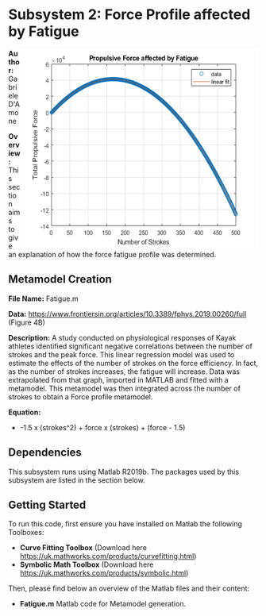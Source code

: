 # Subsystem 2: Force Profile affected by Fatigue

<img align="right" src="https://github.com/gabrieledamone/DE4-OPT/blob/master/Images/Fatigue.png" height="400" width="480">

**Author:** Gabriele D'Amone

**Overview:** This section aims to give an explanation of how the force fatigue profile was determined.

## Metamodel Creation 

**File Name:** Fatigue.m

**Data:** https://www.frontiersin.org/articles/10.3389/fphys.2019.00260/full (Figure 4B)

**Description:** A study conducted on physiological responses of Kayak athletes identified significant negative correlations between the number of strokes and the peak force.
This linear regression model was used to estimate the effects of the number of strokes on the force efficiency. In fact, as the number of strokes increases, the fatigue will increase.
Data was extrapolated from that graph, imported in MATLAB and fitted with a metamodel. This metamodel was then integrated across the number of strokes to obtain a Force profile metamodel.

**Equation:**
- -1.5 x (strokes^2) + force x (strokes) + (force - 1.5)

## Dependencies

This subsystem runs using Matlab R2019b.
The packages used by this subsystem are listed in the section below.

## Getting Started

To run this code, first ensure you have installed on Matlab the following Toolboxes:

- **Curve Fitting Toolbox** (Download here https://uk.mathworks.com/products/curvefitting.html)
- **Symbolic Math Toolbox** (Download here https://uk.mathworks.com/products/symbolic.html)

Then, please find below an overview of the Matlab files and their content:

- **Fatigue.m** Matlab code for Metamodel generation.
